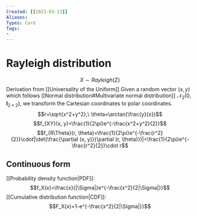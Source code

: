 ```yaml
---
Created: [[2023-03-13]]
Aliases: 
Types: Card
Tags: 
- 
---
```

# Rayleigh distribution
$$X\sim Rayleigh(\Sigma)$$
Derivation from [[Universality of the Uniform]]
Given a random vector $(x, y)$ which follows [[Normal distribution#Multivariate normal distribution]] $\mathcal{N}_2(0, \mathbf{I}_{2\times2})$, we transform the Cartesian coordinates to polar coordinates. 
$$r=\sqrt{x^2+y^2},\ \theta=\arctan(\frac{y}{x})$$
$$f_{XY}(x, y)=\frac{1}{2\pi}e^{-\frac{x^2+y^2}{2}}$$
$$f_{R\Theta}(r, \theta)=\frac{1}{2\pi}e^{-\frac{r^2}{2}}\cdot|\det(\frac{\partial (x, y)}{\partial (r, \theta)})|=\frac{1}{2\pi}e^{-\frac{r^2}{2}}\cdot r$$
## Continuous form
[[Probability density function|PDF]]:
$$f_X(x)=\frac{x}{|\Sigma|}e^{-\frac{x^2}{2|\Sigma|}}$$
[[Cumulative distribution function|CDF]]:
$$F_X(x)=1-e^{-\frac{x^2}{2|\Sigma|}}$$
